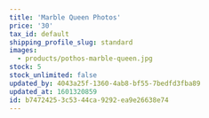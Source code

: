 ```yaml
---
title: 'Marble Queen Photos'
price: '30'
tax_id: default
shipping_profile_slug: standard
images:
  - products/pothos-marble-queen.jpg
stock: 5
stock_unlimited: false
updated_by: 4043a25f-1360-4ab8-bf55-7bedfd3fba89
updated_at: 1601320859
id: b7472425-3c53-44ca-9292-ea9e26638e74
---
```

